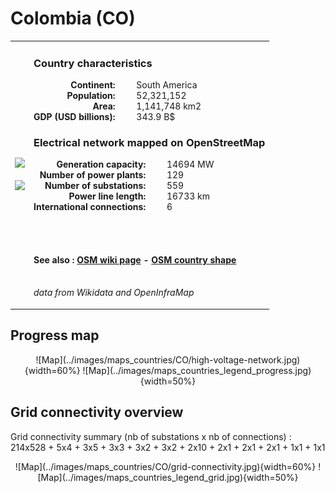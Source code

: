 # Colombia (CO)

<table width="90%">
<tr>
<td>
<img src="http://commons.wikimedia.org/wiki/Special:FilePath/Flag%20of%20Colombia.svg" width="250">
<br><br>
<img src="http://commons.wikimedia.org/wiki/Special:FilePath/COL%20orthographic%20%28San%20Andr%C3%A9s%20and%20Providencia%20special%29.svg" width="250"></td>
<td>
<h3>Country characteristics</h3>
<div style="display: inline-block;text-align:right;margin-right:30px;font-weight: bold;">
Continent:<br>Population:<br>Area:<br>GDP (USD billions):
</div>
<div style="display: inline-block;">
South America<br>52,321,152<br>1,141,748 km2<br>343.9 B$
</div>
<h3>Electrical network mapped on OpenStreetMap</h3>
<div style="display: inline-block;text-align:right;margin-right:30px;font-weight: bold;">Generation capacity:<br>
Number of power plants:<br>
Number of substations:<br>
Power line length:<br>
International connections:<br>
</div>
<div style="display: inline-block;">14694 MW<br>
129<br>
559<br>
16733 km<br>
6<br>
</div>

<br><br><h4>See also :
<a href="https://wiki.openstreetmap.org/wiki/Power_networks/Colombia" target="_blank">OSM wiki page</a> -
<a href="https://openstreetmap.org/relation/120027" target="_blank">OSM country shape</a>
</h4>

<br><i>data from Wikidata and OpenInfraMap</i>
</td>
</tr>
</table>


## Progress map

<center>
![Map](../images/maps_countries/CO/high-voltage-network.jpg){width=60%}
![Map](../images/maps_countries_legend_progress.jpg){width=50%}
</center>



## Grid connectivity overview

Grid connectivity summary (nb of substations x nb of connections) :<br>214x528 + 5x4 + 3x5 + 3x3 + 3x2 + 3x2 + 2x10 + 2x1 + 2x1 + 2x1 + 1x1 + 1x1

<center>
![Map](../images/maps_countries/CO/grid-connectivity.jpg){width=60%}
![Map](../images/maps_countries_legend_grid.jpg){width=50%}
</center>

